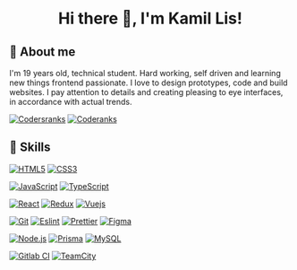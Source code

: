 <h1 align="center">
    <br>
        Hi there 👋, I'm Kamil Lis!
        <br>
</h1>

 ## 🤵 About me

I'm 19 years old, technical student.  Hard working, self driven and learning new things frontend passionate. I love to design prototypes, code and build websites. I pay attention to details and creating pleasing to eye interfaces, in accordance with actual trends.


[![Codersranks](https://img.shields.io/badge/-Codersranks-67a4ac?style=flat-square&logo=coderanks&logoColor=white&link=https://github.com/xEmel/)](https://profile.codersrank.io/user/xemel) [![Coderanks](https://img.shields.io/badge/-Github-20232A?style=flat-square&logo=github&logoColor=white&link=https://github.com/xEmel/)](https://github.com/xEmel/)
## 🔧 Skills
[![HTML5](https://img.shields.io/badge/HTML-E34F26?style=for-the-badge&logo=html5&logoColor=white&link=https://github.com/xEmel/)](https://github.com/xEmel/)
[![CSS3](https://img.shields.io/badge/CSS3-1572B6?style=for-the-badge&logo=css3&logoColor=white&link=https://github.com/xEmel/)](https://github.com/xEmel/)


[![JavaScript](https://img.shields.io/badge/JavaScript-323330?style=for-the-badge&logo=javascript&logoColor=F7DF1Et&link=https://github.com/xEmel/)](https://github.com/xEmel/)
[![TypeScript](https://img.shields.io/badge/TypeScript-007ACC?style=for-the-badge&logo=typescript&logoColor=white&link=https://github.com/xEmel/)](https://github.com/xEmel/)

[![React](https://img.shields.io/badge/React-20232A?style=for-the-badge&logo=react&logoColor=61DAFB)](https://github.com/xEmel/)
[![Redux](https://img.shields.io/badge/Redux-593D88?style=for-the-badge&logo=redux&logoColor=white)](https://github.com/xEmel/)
[![Vuejs](https://img.shields.io/badge/Vue.js-35495E?style=for-the-badge&logo=vue.js&logoColor=4FC08D)](https://github.com/xEmel/)


[![Git](https://img.shields.io/badge/Git-black?style=for-the-badge&logo=git&link=https://github.com/xEmel/)](https://github.com/xEmel/)
[![Eslint](https://img.shields.io/badge/-Eslint-purple?style=for-the-badge&logo=Eslint&logoColor=white)](https://github.com/xEmel/)
[![Prettier](https://img.shields.io/badge/-Prettier-black?style=for-the-badge&logo=Prettier&logoColor=white)](https://github.com/xEmel/)
[![Figma](https://img.shields.io/badge/-Figma-gray?style=for-the-badge&logo=Figma)](https://github.com/xEmel/)


[![Node.js](https://img.shields.io/badge/Node.js-green?style=for-the-badge&logo=Node.js)](https://github.com/xEmel/)
[![Prisma](https://img.shields.io/badge/Prisma.js-00005F?style=for-the-badge&logo=Prisma)](https://github.com/xEmel/)
[![MySQL](https://img.shields.io/badge/MySQL-00000F?style=for-the-badge&logo=mysql&logoColor=white)](https://github.com/xEmel/)

[![Gitlab CI](https://img.shields.io/badge/GitlabCI-00005F?style=for-the-badge&logo=Gitlab)](https://github.com/xEmel/)
 [![TeamCity](https://img.shields.io/badge/Teamcity-0cb0f2?style=for-the-badge&logo=teamcity)](https://github.com/xEmel/)
